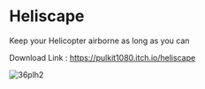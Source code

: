 # Heliscape
Keep your Helicopter airborne as long as you can

Download Link :
https://pulkit1080.itch.io/heliscape



![36plh2](https://user-images.githubusercontent.com/43988219/62422732-beaf6b00-b6d4-11e9-8b30-4d5f24cb62c8.gif)
